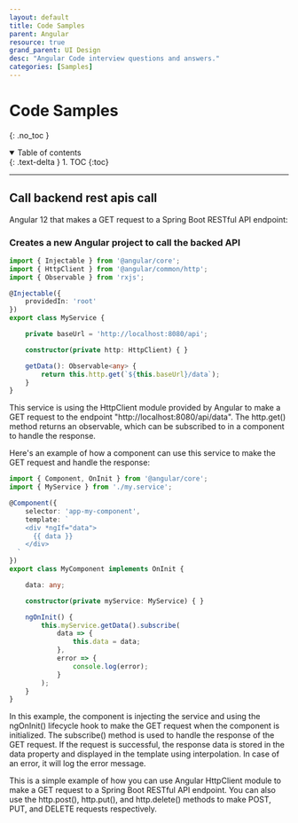 ```yaml
---
layout: default
title: Code Samples
parent: Angular
resource: true
grand_parent: UI Design
desc: "Angular Code interview questions and answers."
categories: [Samples]
---
```


# Code Samples
{: .no_toc }

<details open markdown="block">
  <summary>
    Table of contents
  </summary>
  {: .text-delta }
1. TOC
{:toc}
</details>

---


##  Call backend rest apis call

Angular 12 that makes a GET request to a Spring Boot RESTful API endpoint:

### Creates a new Angular project to call the backed API

```typescript
import { Injectable } from '@angular/core';
import { HttpClient } from '@angular/common/http';
import { Observable } from 'rxjs';

@Injectable({
    providedIn: 'root'
})
export class MyService {

    private baseUrl = 'http://localhost:8080/api';

    constructor(private http: HttpClient) { }

    getData(): Observable<any> {
        return this.http.get(`${this.baseUrl}/data`);
    }
}

```

This service is using the HttpClient module provided by Angular to make a GET request to the endpoint "http://localhost:8080/api/data". The http.get() method returns an observable, which can be subscribed to in a component to handle the response.

Here's an example of how a component can use this service to make the GET request and handle the response:

```typescript
import { Component, OnInit } from '@angular/core';
import { MyService } from './my.service';

@Component({
    selector: 'app-my-component',
    template: `
    <div *ngIf="data">
      {{ data }}
    </div>
  `
})
export class MyComponent implements OnInit {

    data: any;

    constructor(private myService: MyService) { }

    ngOnInit() {
        this.myService.getData().subscribe(
            data => {
                this.data = data;
            },
            error => {
                console.log(error);
            }
        );
    }
}

```

In this example, the component is injecting the service and using the ngOnInit() lifecycle hook to make the GET request when the component is initialized. The subscribe() method is used to handle the response of the GET request. If the request is successful, the response data is stored in the data property and displayed in the template using interpolation. In case of an error, it will log the error message.

This is a simple example of how you can use Angular HttpClient module to make a GET request to a Spring Boot RESTful API endpoint. You can also use the http.post(), http.put(), and http.delete() methods to make POST, PUT, and DELETE requests respectively.



